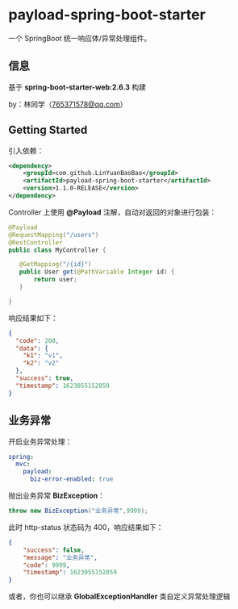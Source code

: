 # payload-spring-boot-starter

一个 SpringBoot 统一响应体/异常处理组件。

## 信息
基于 **spring-boot-starter-web:2.6.3** 构建

by：林同学（765371578@qq.com）

## Getting Started

引入依赖：

```xml
<dependency>
    <groupId>com.github.LinYuanBaoBao</groupId>
    <artifactId>payload-spring-boot-starter</artifactId>
    <version>1.1.0-RELEASE</version>
</dependency>
```

Controller 上使用 **@Payload** 注解，自动对返回的对象进行包装：

 ```java
@Payload
@RequestMapping("/users")
@RestController
public class MyController {

    @GetMapping("/{id}")
    public User get(@PathVariable Integer id) {
        return user;
    }

}

```

响应结果如下：
```json
{
  "code": 200,
  "data": {
    "k1": "v1",
    "k2": "v2"
  },
  "success": true,
  "timestamp": 1623055152059
}
```

## 业务异常

开启业务异常处理：
```yml
spring:
  mvc:
    payload:
      biz-error-enabled: true
```

抛出业务异常 **BizException**：

```java
throw new BizException("业务异常",9999);    
```

此时 http-status 状态码为 400，响应结果如下：
```json
{
    "success": false,
    "message": "业务异常",
    "code": 9999,
    "timestamp": 1623055152059
}
```

或者，你也可以继承 **GlobalExceptionHandler** 类自定义异常处理逻辑
